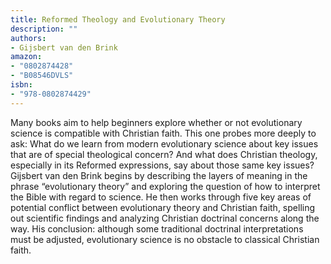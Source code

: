 ```yaml
---
title: Reformed Theology and Evolutionary Theory
description: ""
authors:
- Gijsbert van den Brink
amazon:
- "0802874428"
- "B08546DVLS"
isbn:
- "978-0802874429"
---
```

<span>Many
 books aim to help beginners explore whether or not evolutionary science
 is compatible with Christian faith. This one probes more deeply to ask:
 What do we learn from modern evolutionary science about key issues that
 are of special theological concern? And what does Christian theology, 
especially in its Reformed expressions, say about those same key 
issues?&nbsp;</span>
<span>Gijsbert van den Brink begins by 
describing the layers of meaning in the phrase “evolutionary theory” and
 exploring the question of how to interpret the Bible with regard to 
science. He then works through five key areas of potential conflict 
between evolutionary theory and Christian faith, spelling out scientific
 findings and analyzing Christian doctrinal concerns along the way. His 
conclusion: although some traditional doctrinal interpretations must be 
adjusted, evolutionary science is no obstacle to classical Christian 
faith.</span>
